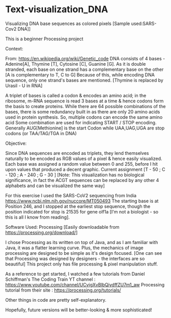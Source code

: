 # Text-visualization_DNA
Visualizing DNA base sequences as colored pixels [Sample used:SARS-Cov2 DNA]]

This is a beginner Processing project

Context:

From: https://en.wikipedia.org/wiki/Genetic_code
DNA consists of 4 bases - Adenine[A], Thymine [T], Cytosine [C], Guanine [G].
As it is double stranded, each base on one strand has a complementary base on the other [A is complementary to T, C to G]
Because of this, while encoding DNA sequence, only one strand's bases are mentioned. [Thymine is replaced by Urasil - U in RNA]

A triplet of bases is called a codon & encodes an amino acid; in the ribosome, m-RNA sequence is read 3 bases at a time & 
hence codons form the basis to create proteins. While there are 64 possible combinations of the 
bases, there is some redundancy built in as there are only 20 amino acids used in protein synthesis. 
So, multiple codons can encode the same amino acid
Some combination are used for indicating START / STOP encoding. Generally AUG[Methionine] is the start Codon 
while UAA,UAG,UGA are stop codons (or TAA/TAG/TGA in DNA)

Objective:

Since DNA sequences are encoded as triplets, they lend themselves naturally to be encoded as RGB values of a pixel & 
hence easily visualized. Each base was assigned a random value between 0 and 255, before I hit upon values that produced
a decent graphic. Current assignment [T - 50  ; C - 120   ; A - 240  ; G - 30 ]
[Note: This visualization has no biological significance, in fact the ACGT sequences can be replaced by any other 
4 alphabets and can be visualized the same way]

For this exercise I used the SARS-CoV2 sequencing from India https://www.ncbi.nlm.nih.gov/nuccore/MT050493
The starting base is at Position 246, and I stopped at the earliest stop sequence, 
though the position indicated for stop is 21535 for gene olf1a [I'm not a biologist - so this is all I know from reading].

Software Used: Processing 
[Easily downloadable from https://processing.org/download/]

I chose Processing as its written on top of Java, and as I am familiar with Java, it was a flatter learning curve.
Plus, the mechanics of image processing are designed to be simple as it's design focused.
[One can see that Processing was designed by designers - the interfaces are so beautiful]
This project only has file processing & pixel manipulation stuff.

As a reference to get started, I watched a few tutorials from 
Daniel Schiffman's The Coding Train YT channel : https://www.youtube.com/channel/UCvjgXvBlbQiydffZU7m1_aw
Processing tutorial from their site            : https://processing.org/tutorials/

Other things in code are pretty self-explanatory.

Hopefully, future versions will be better-looking & more sophisticated!
